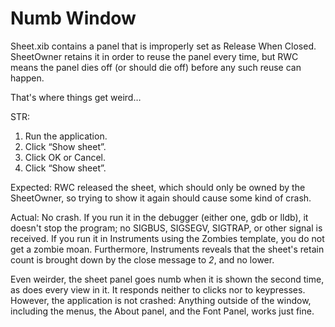 # Numb Window

Sheet.xib contains a panel that is improperly set as Release When Closed. SheetOwner retains it in order to reuse the panel every time, but RWC means the panel dies off (or should die off) before any such reuse can happen.

That's where things get weird…

STR:

1. Run the application.
2. Click “Show sheet”.
3. Click OK or Cancel.
4. Click “Show sheet”.

Expected:
RWC released the sheet, which should only be owned by the SheetOwner, so trying to show it again should cause some kind of crash.

Actual:
No crash. If you run it in the debugger (either one, gdb or lldb), it doesn't stop the program; no SIGBUS, SIGSEGV, SIGTRAP, or other signal is received. If you run it in Instruments using the Zombies template, you do not get a zombie moan. Furthermore, Instruments reveals that the sheet's retain count is brought down by the close message to *2*, and no lower.

Even weirder, the sheet panel goes numb when it is shown the second time, as does every view in it. It responds neither to clicks nor to keypresses. However, the application is not crashed: Anything outside of the window, including the menus, the About panel, and the Font Panel, works just fine.
